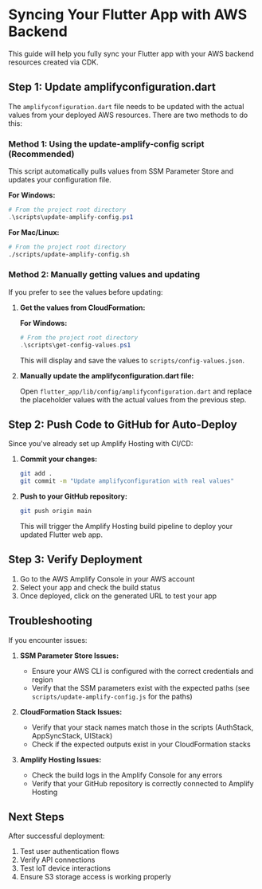 # Syncing Your Flutter App with AWS Backend

This guide will help you fully sync your Flutter app with your AWS backend resources created via CDK.

## Step 1: Update amplifyconfiguration.dart

The `amplifyconfiguration.dart` file needs to be updated with the actual values from your deployed AWS resources. There are two methods to do this:

### Method 1: Using the update-amplify-config script (Recommended)

This script automatically pulls values from SSM Parameter Store and updates your configuration file.

**For Windows:**
```powershell
# From the project root directory
.\scripts\update-amplify-config.ps1
```

**For Mac/Linux:**
```bash
# From the project root directory
./scripts/update-amplify-config.sh
```

### Method 2: Manually getting values and updating

If you prefer to see the values before updating:

1. **Get the values from CloudFormation:**

   **For Windows:**
   ```powershell
   # From the project root directory
   .\scripts\get-config-values.ps1
   ```

   This will display and save the values to `scripts/config-values.json`.

2. **Manually update the amplifyconfiguration.dart file:**

   Open `flutter_app/lib/config/amplifyconfiguration.dart` and replace the placeholder values with the actual values from the previous step.

## Step 2: Push Code to GitHub for Auto-Deploy

Since you've already set up Amplify Hosting with CI/CD:

1. **Commit your changes:**
   ```bash
   git add .
   git commit -m "Update amplifyconfiguration with real values"
   ```

2. **Push to your GitHub repository:**
   ```bash
   git push origin main
   ```

   This will trigger the Amplify Hosting build pipeline to deploy your updated Flutter web app.

## Step 3: Verify Deployment

1. Go to the AWS Amplify Console in your AWS account
2. Select your app and check the build status
3. Once deployed, click on the generated URL to test your app

## Troubleshooting

If you encounter issues:

1. **SSM Parameter Store Issues:**
   - Ensure your AWS CLI is configured with the correct credentials and region
   - Verify that the SSM parameters exist with the expected paths (see `scripts/update-amplify-config.js` for the paths)

2. **CloudFormation Stack Issues:**
   - Verify that your stack names match those in the scripts (AuthStack, AppSyncStack, UIStack)
   - Check if the expected outputs exist in your CloudFormation stacks

3. **Amplify Hosting Issues:**
   - Check the build logs in the Amplify Console for any errors
   - Verify that your GitHub repository is correctly connected to Amplify Hosting

## Next Steps

After successful deployment:

1. Test user authentication flows
2. Verify API connections
3. Test IoT device interactions
4. Ensure S3 storage access is working properly